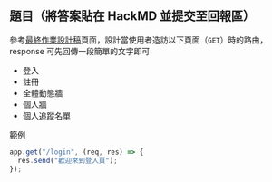 ## 題目（將答案貼在 HackMD 並提交至回報區）

參考[最終作業設計稿](https://xd.adobe.com/view/c0763dbe-fc15-42e8-be0b-8956ed03e675-9525/grid)頁面，設計當使用者造訪以下頁面（`GET`）時的路由， response 可先回傳一段簡單的文字即可

- 登入
- 註冊
- 全體動態牆
- 個人牆
- 個人追蹤名單

範例

```javascript
app.get("/login", (req, res) => {
  res.send("歡迎來到登入頁");
});
```
